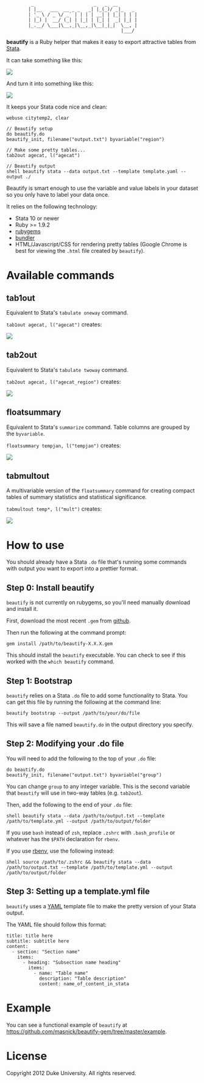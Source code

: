                                                     
             _                      _   _  __       
            | |__   ___  __ _ _   _| |_(_)/ _|_   _ 
            | '_ \ / _ \/ _` | | | | __| | |_| | | |
            | |_) |  __/ (_| | |_| | |_| |  _| |_| |
            |_.__/ \___|\__,_|\__,_|\__|_|_|  \__, |
                                              |___/ 
                                                    
**beautify** is a Ruby helper that makes it easy to export attractive
tables from [Stata].

[Stata]: http://www.stata.com/

It can take something like this:

<img src="http://cl.ly/2y3D0r1t0A2x2j3L1U3J/content">

And turn it into something like this:

<img src="http://cl.ly/2y2J3C1134242A3B2o2F/content">

It keeps your Stata code nice and clean:

    webuse citytemp2, clear

    // Beautify setup
    do beautify.do
    beautify_init, filename("output.txt") byvariable("region")

    // Make some pretty tables...
    tab2out agecat, l("agecat")

    // Beautify output
    shell beautify stata --data output.txt --template template.yaml --output ./

Beautify is smart enough to use the variable and value labels in your
dataset so you only have to label your data once.

It relies on the following technology:

- Stata 10 or newer
- Ruby >= 1.9.2
- [rubygems]
- [bundler]
- HTML/Javascript/CSS for rendering pretty tables (Google Chrome is
  best for viewing the `.html` file created by `beautify`).

[rubygems]: http://rubygems.org/pages/download
[bundler]: http://gembundler.com/



Available commands
==================

tab1out
-------

Equivalent to Stata's `tabulate oneway` command.

`tab1out agecat, l("agecat")` creates:

<img src="http://cl.ly/0b0H2e3H1N0B1M0Z231X/content">

tab2out
-------

Equivalent to Stata's `tabulate twoway` command.

`tab2out agecat, l("agecat_region")` creates:

<img src="http://cl.ly/2y2J3C1134242A3B2o2F/content">


floatsummary
------------

Equivalent to Stata's `summarize` command. Table columns are grouped
by the `byvariable`.

`floatsummary tempjan, l("tempjan")` creates:

<img src="http://cl.ly/3b0U1g1j053k0e0r142b/content">


tabmultout
----------

A multivariable version of the `floatsummary` command for creating
compact tables of summary statistics and statistical significance.

`tabmultout temp*, l("mult")` creates:

<img src="http://cl.ly/0g2x3T1w3e114110170e/content">

How to use
==========

You should already have a Stata `.do` file that's running some
commands with output you want to export into a prettier format.

Step 0: Install beautify
--------------------------

`beautify` is not currently on rubygems, so you'll need manually
download and install it.

First, download the most recent `.gem` from [github][dl].

Then run the following at the command prompt:

    gem install /path/to/beautify-X.X.X.gem

This should install the `beautify` executable. You can check to see
if this worked with the `which beautify` command.

[dl]: https://github.com/masnick/beautify-gem/downloads

Step 1: Bootstrap
-----------------

`beautify` relies on a Stata `.do` file to add some functionality to
Stata. You can get this file by running the following at the command
line:

    beautify bootstrap --output /path/to/your/do/file

This will save a file named `beautify.do` in the output directory you
specify.

Step 2: Modifying your .do file
---------------------------------

You will need to add the following to the top of your `.do` file:

    do beautify.do
    beautify_init, filename("output.txt") byvariable("group")

You can change `group` to any integer variable. This is the second
variable that `beautify` will use in two-way tables (e.g. `tab2out`). 

Then, add the following to the end of your `.do` file:

    shell beautify stata --data /path/to/output.txt --template /path/to/template.yml --output /path/to/output/folder

If you use `bash` instead of `zsh`, replace `.zshrc` with
`.bash_profile` or whatever has the `$PATH` declaration for `rbenv`.

If you use [rbenv], use the following instead:

    shell source /path/to/.zshrc && beautify stata --data /path/to/output.txt --template /path/to/template.yml --output /path/to/output/folder

[rbenv]: https://github.com/sstephenson/rbenv

Step 3: Setting up a template.yml file
----------------------------------------

`beautify` uses a [YAML] template file to make the pretty version of
your Stata output.

[YAML]: http://en.wikipedia.org/wiki/Yaml

The YAML file should follow this format:

    title: title here
    subtitle: subtitle here
    content:
      - section: "Section name"
        items:
          - heading: "Subsection name heading"
            items:
              - name: "Table name"
                description: "Table description"
                content: name_of_content_in_stata

Example
=======

You can see a functional example of `beautify`
at https://github.com/masnick/beautify-gem/tree/master/example.

License
=======

Copyright 2012 Duke University. All rights reserved.